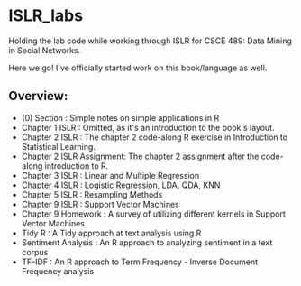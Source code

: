 # ISLR_labs
Holding the lab code while working through ISLR for CSCE 489: Data Mining in Social Networks.

Here we go! I've officially started work on this book/language as well.

Overview:
----
- (0) Section              : Simple notes on simple applications in R
- Chapter 1 ISLR           : Omitted, as it's an introduction to the book's layout.
- Chapter 2 ISLR           : The chapter 2 code-along R exercise in Introduction to Statistical Learning.
- Chapter 2 ISLR Assignment: The chapter 2 assignment after the code-along introduction to R.
- Chapter 3 ISLR           : Linear and Multiple Regression
- Chapter 4 ISLR           : Logistic Regression, LDA, QDA, KNN
- Chapter 5 ISLR           : Resampling Methods
- Chapter 9 ISLR           : Support Vector Machines
- Chapter 9 Homework       : A survey of utilizing different kernels in Support Vector Machines
- Tidy R                   : A Tidy approach at text analysis using R
- Sentiment Analysis       : An R approach to analyzing sentiment in a text corpus
- TF-IDF                   : An R approach to Term Frequency - Inverse Document Frequency analysis

